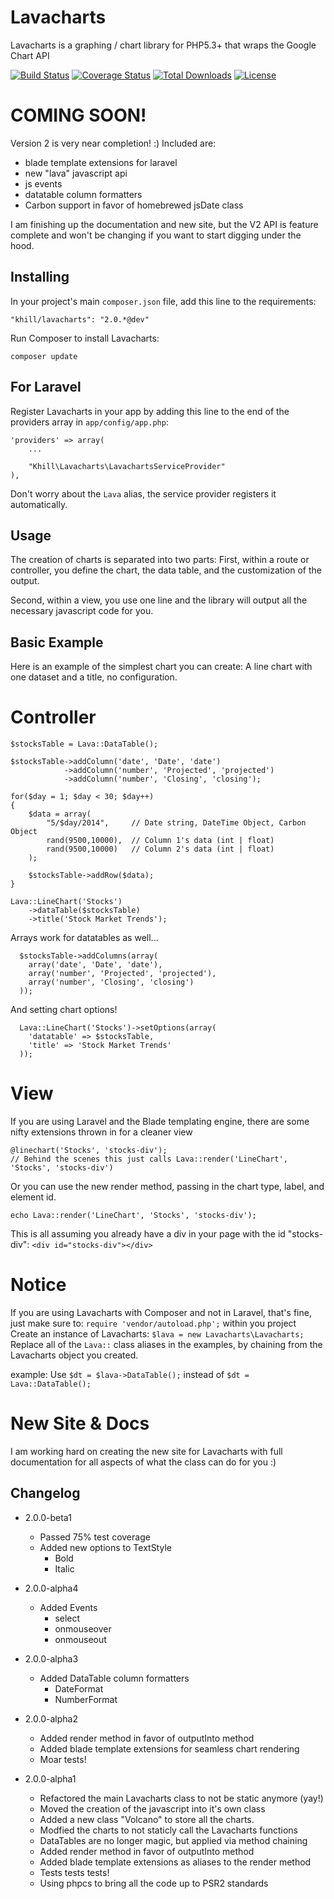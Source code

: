 Lavacharts
==========

Lavacharts is a graphing / chart library for PHP5.3+ that wraps the Google Chart API


[![Build Status](https://travis-ci.org/kevinkhill/Lavacharts.png?branch=2.0)](https://travis-ci.org/kevinkhill/Lavacharts) [![Coverage Status](https://coveralls.io/repos/kevinkhill/Lavacharts/badge.png?branch=2.0)](https://coveralls.io/r/kevinkhill/Lavacharts?branch=2.0) [![Total Downloads](https://poser.pugx.org/khill/lavacharts/downloads.svg)](https://packagist.org/packages/khill/lavacharts) [![License](https://poser.pugx.org/khill/lavacharts/license.svg)](https://packagist.org/packages/khill/lavacharts)


COMING SOON!
============
Version 2 is very near completion! :)
Included are:
- blade template extensions for laravel
- new "lava" javascript api
- js events
- datatable column formatters
- Carbon support in favor of homebrewed jsDate class

I am finishing up the documentation and new site, but the V2 API is feature complete and won't be changing if you want to start digging under the hood.


Installing
----------
In your project's main ```composer.json``` file, add this line to the requirements:

  ```
  "khill/lavacharts": "2.0.*@dev"
  ```

Run Composer to install Lavacharts:

  ```
  composer update
  ```

For Laravel
-----------
Register Lavacharts in your app by adding this line to the end of the providers array in ```app/config/app.php```:

  ```
  'providers' => array(
      ...

      "Khill\Lavacharts\LavachartsServiceProvider"
  ),
  ```

  Don't worry about the ```Lava``` alias, the service provider registers it automatically.

Usage
-----
The creation of charts is separated into two parts:
First, within a route or controller, you define the chart, the data table, and the customization of the output.

Second, within a view, you use one line and the library will output all the necessary javascript code for you.

Basic Example
-------------
Here is an example of the simplest chart you can create: A line chart with one dataset and a title, no configuration.

Controller
==========
  ```
  $stocksTable = Lava::DataTable();

  $stocksTable->addColumn('date', 'Date', 'date')
              ->addColumn('number', 'Projected', 'projected')
              ->addColumn('number', 'Closing', 'closing');

  for($day = 1; $day < 30; $day++)
  {
      $data = array(
          "5/$day/2014",     // Date string, DateTime Object, Carbon Object
          rand(9500,10000),  // Column 1's data (int | float)
          rand(9500,10000)   // Column 2's data (int | float)
      );

      $stocksTable->addRow($data);
  }

  Lava::LineChart('Stocks')
      ->dataTable($stocksTable)
      ->title('Stock Market Trends');
  ```

Arrays work for datatables as well...
```
  $stocksTable->addColumns(array(
    array('date', 'Date', 'date'),
    array('number', 'Projected', 'projected'),
    array('number', 'Closing', 'closing')
  ));
```

And setting chart options!
```
  Lava::LineChart('Stocks')->setOptions(array(
    'datatable' => $stocksTable,
    'title' => 'Stock Market Trends'
  ));
```

View
====
If you are using Laravel and the Blade templating engine, there are some nifty extensions thrown in for a cleaner view

  ```
  @linechart('Stocks', 'stocks-div');
  // Behind the scenes this just calls Lava::render('LineChart', 'Stocks', 'stocks-div')
  ```

Or you can use the new render method, passing in the chart type, label, and element id.

  ```
  echo Lava::render('LineChart', 'Stocks', 'stocks-div');
  ```

This is all assuming you already have a div in your page with the id "stocks-div":
```<div id="stocks-div"></div>```


Notice
======
If you are using Lavacharts with Composer and not in Laravel, that's fine, just make sure to:
```require 'vendor/autoload.php';``` within you project
Create an instance of Lavacharts: ```$lava = new Lavacharts\Lavacharts;```
Replace all of the ```Lava::``` class aliases in the examples, by chaining from the Lavacharts object you created.

example: Use ```$dt = $lava->DataTable();``` instead of ```$dt = Lava::DataTable();```

New Site & Docs
===============
I am working hard on creating the new site for Lavacharts with full documentation for all aspects of what the class can do for you :)

Changelog
---------
 - 2.0.0-beta1
   - Passed 75% test coverage
   - Added new options to TextStyle
     - Bold
     - Italic

 - 2.0.0-alpha4
   - Added Events
     - select
     - onmouseover
     - onmouseout

 - 2.0.0-alpha3
   - Added DataTable column formatters
     - DateFormat
     - NumberFormat

 - 2.0.0-alpha2
   - Added render method in favor of outputInto method
   - Added blade template extensions for seamless chart rendering
   - Moar tests!

 - 2.0.0-alpha1
   - Refactored the main Lavacharts class to not be static anymore (yay!)
   - Moved the creation of the javascript into it's own class
   - Added a new class "Volcano" to store all the charts.
   - Modfied the charts to not staticly call the Lavacharts functions
   - DataTables are no longer magic, but applied via method chaining
   - Added render method in favor of outputInto method
   - Added blade template extensions as aliases to the render method
   - Tests tests tests!
   - Using phpcs to bring all the code up to PSR2 standards
